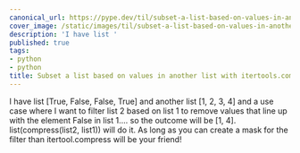```yaml
---
canonical_url: https://pype.dev/til/subset-a-list-based-on-values-in-another-list-with-itertools.compress/
cover_image: /static/images/til/subset-a-list-based-on-values-in-another-list-with-itertools.compress.png
description: 'I have list '
published: true
tags:
- python
- python
title: Subset a list based on values in another list with itertools.compress
---
```


I have list [True, False, False, True] and another list [1, 2, 3, 4] and a use case where I want to filter list 2 based on list 1 to remove values that line up with the element False in list 1.... so the outcome will be [1, 4]. list(compress(list2, list1)) will do it. As long as you can create a mask for the filter than itertool.compress will be your friend!